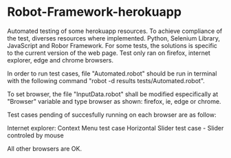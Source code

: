 # Robot-Framework-herokuapp
Automated testing of some herokuapp resources.
To achieve compliance of the test, diverses resources where implemented. Python, Selenium Library, JavaScript and Robor Framework.
For some tests, the solutions is specific to the current version of the web page.
Test only ran on firefox, internet explorer, edge and chrome browsers.

In order to run test cases, file "Automated.robot" should be run in terminal with the following command "robot -d results tests/Automated.robot".

To set browser, the file "InputData.robot" shall be modified especifically at "Browser" variable and type browser as shown: firefox, ie, edge or chrome.

Test cases pending of succesfully running on each browser are as follow:

Internet explorer: 
                    Context Menu test case
                    Horizontal Slider test case - Slider controled by mouse 



All other browsers are OK.
